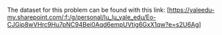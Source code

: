 The dataset for this problem can be found with this link:
[https://yaleedu-my.sharepoint.com/:f:/g/personal/lu_lu_yale_edu/Eo-CJGip8wVHrc9Hu7pNC94Bei0Aqd6empUVtig6GxX1qw?e=s2U6Ag]
